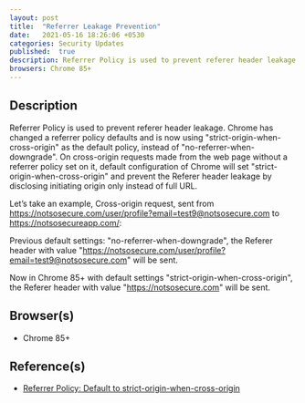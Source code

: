 ```yaml
---
layout: post
title:  "Referrer Leakage Prevention"
date:   2021-05-16 18:26:06 +0530
categories: Security Updates
published:	true 
description: Referrer Policy is used to prevent referer header leakage. Chrome has changed a referrer policy defaults and is now using "strict-origin-when-cross-origin" as the default policy, instead of "no-referrer-when-downgrade". On cross-origin requests made from the web page without a referrer policy set on it, default configuration of Chrome will set "strict-origin-when-cross-origin" and prevent the Referer header leakage by disclosing initiating origin only instead of full URL.
browsers: Chrome 85+
---
```


## Description 
Referrer Policy is used to prevent referer header leakage. Chrome has changed a referrer policy defaults and is now using "strict-origin-when-cross-origin" as the default policy, instead of "no-referrer-when-downgrade". On cross-origin requests made from the web page without a referrer policy set on it, default configuration of Chrome will set "strict-origin-when-cross-origin" and prevent the Referer header leakage by disclosing initiating origin only instead of full URL.

Let’s take an example, Cross-origin request, sent from https://notsosecure.com/user/profile?email=test9@notsosecure.com to https://notsosecureapp.com/: 

Previous default settings: "no-referrer-when-downgrade", the Referer header with value "https://notsosecure.com/user/profile?email=test9@notsosecure.com" will be sent.

Now in Chrome 85+ with default settings "strict-origin-when-cross-origin", the Referer header with value "https://notsosecure.com" will be sent.

## Browser(s) 
* Chrome 85+

## Reference(s)
* [Referrer Policy: Default to strict-origin-when-cross-origin
](https://www.chromestatus.com/features/6140064063029248)
